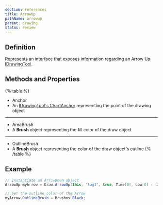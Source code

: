 ```yaml
---
section: references
title: ArrowUp
pathName: arrowup
parent: drawing
status: review
---
```


## Definition

Represents an interface that exposes information regarding an Arrow Up [IDrawingTool](idrawingtool).

## Methods and Properties

{% table %}

* Anchor
* An [IDrawingTool's ChartAnchor](idrawingtool.md#chartanchor) representing the point of the drawing object

---

* AreaBrush
* A **Brush** object representing the fill color of the draw object

---

* OutlineBrush
* A **Brush** object representing the color of the draw object's outline
{% /table %}

## Example

```csharp
// Instantiate an ArrowDown object
ArrowUp myArrow = Draw.ArrowUp(this, "tag1", true, Time[0], Low[0] - (2 * TickSize), Brushes.Green);

// Set the outline color of the Arrow
myArrow.OutlineBrush = Brushes.Black;
```
